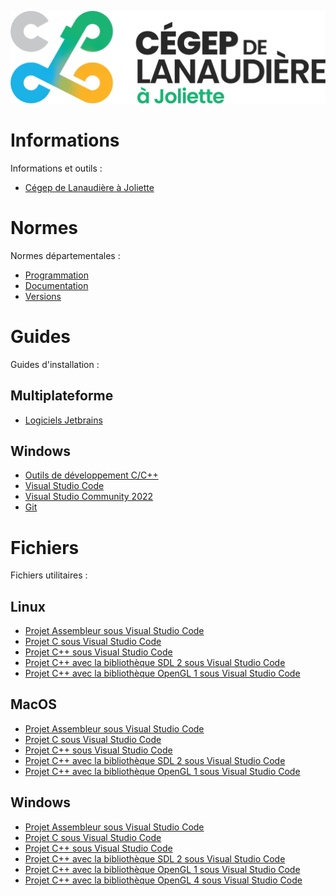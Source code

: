 ![CLJ](Images/logo.png)

# Informations

Informations et outils :

- [Cégep de Lanaudière à Joliette](Documents/CLJ.md)

# Normes

Normes départementales :

- [Programmation](Documents/Normes.md)
- [Documentation](Documents/Doxygen.md)
- [Versions](Documents/Git.md)

# Guides

Guides d'installation :

## Multiplateforme

 - [Logiciels Jetbrains](Documents/Jetbrains.md)

## Windows

- [Outils de développement C/C++](Documents/WINBuildTools.md)
- [Visual Studio Code](Documents/WINVSCode.md)
- [Visual Studio Community 2022](Documents/WINVisualStudio.md)
- [Git](Documents/WINGit.md)

# Fichiers

Fichiers utilitaires :

## Linux

- [Projet Assembleur sous Visual Studio Code](Files/LINVSCASM.zip)
- [Projet C sous Visual Studio Code](Files/LINVSCC.zip)
- [Projet C++ sous Visual Studio Code](Files/LINVSCCPP.zip)
- [Projet C++ avec la bibliothèque SDL 2 sous Visual Studio Code](Files/LINVSCSDL2.zip)
- [Projet C++ avec la bibliothèque OpenGL 1 sous Visual Studio Code](Files/LINVSCOGL1.zip)

## MacOS

- [Projet Assembleur sous Visual Studio Code](Files/MOSVSCASM.zip)
- [Projet C sous Visual Studio Code](Files/MOSVSCC.zip)
- [Projet C++ sous Visual Studio Code](Files/MOSVSCCPP.zip)
- [Projet C++ avec la bibliothèque SDL 2 sous Visual Studio Code](Files/MOSVSCSDL2.zip)
- [Projet C++ avec la bibliothèque OpenGL 1 sous Visual Studio Code](Files/MOSVSCOGL1.zip)

## Windows

- [Projet Assembleur sous Visual Studio Code](Files/WINVSCASM.zip)
- [Projet C sous Visual Studio Code](Files/WINVSCC.zip)
- [Projet C++ sous Visual Studio Code](Files/WINVSCCPP.zip)
- [Projet C++ avec la bibliothèque SDL 2 sous Visual Studio Code](Files/WINVSCSDL2.zip)
- [Projet C++ avec la bibliothèque OpenGL 1 sous Visual Studio Code](Files/WINVSCOGL1.zip)
- [Projet C++ avec la bibliothèque OpenGL 4 sous Visual Studio Code](Files/WINVSCOGL4.zip)

